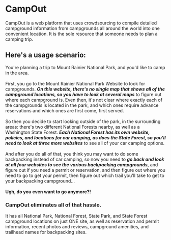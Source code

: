 # CampOut
CampOut is a web platform that uses crowdsourcing to compile detailed campground information from campgrounds all around the world into one convenient location. It is the sole resource that someone needs to plan a camping trip.

## Here's a usage scenario:

You're planning a trip to Mount Rainier National Park, and you'd like to camp in the area.\
\
First, you go to the Mount Rainier National Park Website to look for campgrounds. _**On this website, there's no single map that shows all of the campground locations, so you have to look at several maps**_ to figure out where each campground is. Even then, it's not clear where exactly each of the campgrounds is located in the park, and which ones require advance reservations and which ones are first come, first served.\
\
So then you decide to start looking outside of the park, in the surrounding areas: there's two different National Forests nearby, as well as a Washington State Forest. _**Each National Forest has its own website, policies, and locations for car camping, as does the State Forest, so you'll need to look at three more websites**_ to see all of your car camping options.\
\
And after you do all of that, you think you may want to do some backpacking instead of car camping, so now you need to _**go back and look at all four websites to see the various backpacking campgrounds**_, and figure out if you need a permit or reservation, and then figure out where you need to go to get your permit, then figure out which trail you'll take to get to your backpacking campground...\
\
**Ugh, do you even want to go anymore?!**

### CampOut eliminates all of that hassle.

It has all National Park, National Forest, State Park, and State Forest campground locations on just ONE site, as well as reservation and permit information, recent photos and reviews, campground amenities, and trailhead names for backpacking sites. 
 

